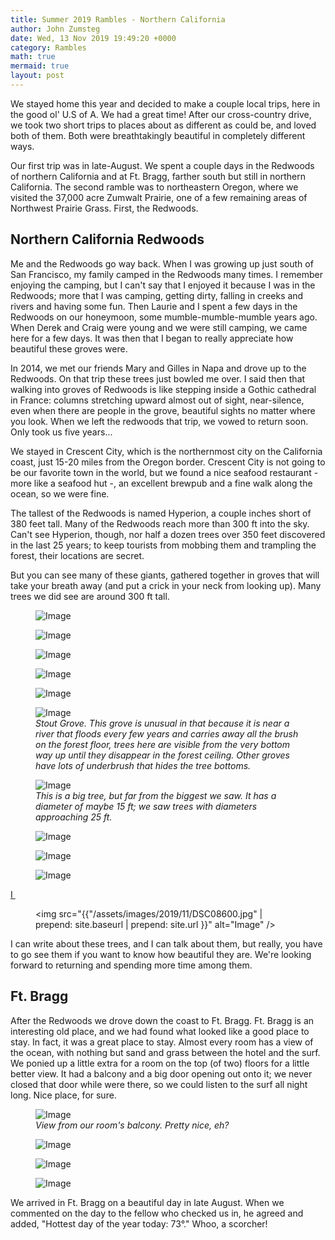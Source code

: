 ```yaml
---
title: Summer 2019 Rambles - Northern California
author: John Zumsteg
date: Wed, 13 Nov 2019 19:49:20 +0000
category: Rambles
math: true
mermaid: true
layout: post
---
```

We stayed home this year and decided to make a couple local trips, here in the good ol' U.S of A. We had a great time! After our cross-country drive, we took two short trips to places about as different as could be, and loved both of them. Both were breathtakingly beautiful in completely different ways.

Our first trip was in late-August. We spent a couple days in the Redwoods of northern California and at Ft. Bragg, farther south but still in northern California. The second ramble was to northeastern Oregon, where we visited the 37,000 acre Zumwalt Prairie, one of a few remaining areas of Northwest Prairie Grass. First, the Redwoods.
<h2>Northern California Redwoods</h2>
Me and the Redwoods go way back. When I was growing up just south of San Francisco, my family camped in the Redwoods many times. I remember enjoying the camping, but I can't say that I enjoyed it because I was in the Redwoods; more that I was camping, getting dirty, falling in creeks and rivers and having some fun. Then Laurie and I spent a few days in the Redwoods on our honeymoon, some mumble-mumble-mumble years ago. When Derek and Craig were young and we were still camping, we came here for a few days. It was then that I began to really appreciate how beautiful these groves were.

In 2014, we met our friends Mary and Gilles in Napa and drove up to the Redwoods. On that trip these trees just bowled me over. I said then that walking into groves of Redwoods is like stepping inside a Gothic cathedral in France: columns stretching upward almost out of sight, near-silence, even when there are people in the grove, beautiful sights no matter where you look. When we left the redwoods that trip, we vowed to return soon. Only took us five years...

We stayed in Crescent City, which is the northernmost city on the California coast, just 15-20 miles from the Oregon border. Crescent City is not going to be our favorite town in the world, but we found a nice seafood restaurant - more like a seafood hut -, an excellent brewpub and a fine walk along the ocean, so we were fine.

The tallest of the Redwoods is named Hyperion, a couple inches short of 380 feet tall. Many of the Redwoods reach more than 300 ft into the sky. Can't see Hyperion, though, nor half a dozen trees over 350 feet discovered in the last 25 years; to keep tourists from mobbing them and trampling the forest, their locations are secret.

But you can see many of these giants, gathered together in groves that will take your breath away (and put a crick in your neck from looking up). Many trees we did see are around 300 ft tall.

<figure class = "portrait">
	<img src="{{"/assets/images/2019/11/DSC08653.jpg" | prepend: site.baseurl | prepend: site.url }}" alt="Image" />
	<figcaption></figcaption>
</figure>

 <figure class = "portrait">
	<img src="{{"/assets/images/2019/11/DSC08639.jpg" | prepend: site.baseurl | prepend: site.url }}" alt="Image" />
	<figcaption></figcaption>
</figure>

 <figure class = "portrait">
	<img src="{{"/assets/images/2019/11/DSC08633.jpg" | prepend: site.baseurl | prepend: site.url }}" alt="Image" />
	<figcaption></figcaption>
</figure>

 <figure class = "portrait">
	<img src="{{"/assets/images/2019/11/DSC08631.jpg" | prepend: site.baseurl | prepend: site.url }}" alt="Image" />
	<figcaption></figcaption>
</figure>

 <figure class = "landscape">
	<img src="{{"/assets/images/2019/11/DSC08630.jpg" | prepend: site.baseurl | prepend: site.url }}" alt="Image" />
	<figcaption></figcaption>
</figure>



<figure class = "portrait">
	<img src="{{"/assets/images/2019/11/DSC08625.jpg" | prepend: site.baseurl | prepend: site.url }}" alt="Image" />
	<figcaption><em>Stout Grove. This grove is unusual in that because it is near a river that floods every few years and carries away all the brush on the forest floor, trees here are visible from the very bottom way up until they disappear in the forest ceiling. Other groves have lots of underbrush that hides the tree bottoms.</em></figcaption>
</figure>



<figure class = "portrait">
	<img src="{{"/assets/images/2019/11/DSC08624.jpg" | prepend: site.baseurl | prepend: site.url }}" alt="Image" />
	<figcaption><em>This is a big tree, but far from the biggest we saw. It has a diameter of maybe 15 ft; we saw trees with diameters approaching 25 ft.</em></figcaption>
</figure>



<figure class = "portrait">
	<img src="{{"/assets/images/2019/11/DSC08617.jpg" | prepend: site.baseurl | prepend: site.url }}" alt="Image" />
	<figcaption></figcaption>
</figure>

 <figure class = "portrait">
	<img src="{{"/assets/images/2019/11/DSC08607.jpg" | prepend: site.baseurl | prepend: site.url }}" alt="Image" />
	<figcaption></figcaption>
</figure>

 <figure class = "portrait">
	<img src="{{"/assets/images/2019/11/DSC08605.jpg" | prepend: site.baseurl | prepend: site.url }}" alt="Image" />
	<figcaption></figcaption>
</figure>

 <a href="http://zumsteg.us/?attachment_id=6185" rel="attachment wp-att-6185">I </a><figure class = "portrait">
	<img src="{{"/assets/images/2019/11/DSC08600.jpg" | prepend: site.baseurl | prepend: site.url }}" alt="Image" />
	<figcaption></figcaption>
</figure>


I can write about these trees, and I can talk about them, but really, you have to go see them if you want to know how beautiful they are. We're looking forward to returning and spending more time among them.
<h2>Ft. Bragg</h2>
After the Redwoods we drove down the coast to Ft. Bragg. Ft. Bragg is an interesting old place, and we had found what looked like a good place to stay. In fact, it was a great place to stay. Almost every room has a view of the ocean, with nothing but sand and grass between the hotel and the surf. We ponied up a little extra for a room on the top (of two) floors for a little better view. It had a balcony and a big door opening out onto it; we never closed that door while were there, so we could listen to the surf all night long. Nice place, for sure.

<figure class = "landscape">
	<img src="{{"/assets/images/2019/11/DSC08683-1.jpg" | prepend: site.baseurl | prepend: site.url }}" alt="Image" />
	<figcaption><em>View from our room's balcony. Pretty nice, eh?</em></figcaption>
</figure>



<figure class = "landscape">
	<img src="{{"/assets/images/2019/11/DSC08685.jpg" | prepend: site.baseurl | prepend: site.url }}" alt="Image" />
	<figcaption></figcaption>
</figure>

 <figure class = "landscape">
	<img src="{{"/assets/images/2019/11/DSC08689.jpg" | prepend: site.baseurl | prepend: site.url }}" alt="Image" />
	<figcaption></figcaption>
</figure>

 <figure class = "landscape">
	<img src="{{"/assets/images/2019/11/DSC08691.jpg" | prepend: site.baseurl | prepend: site.url }}" alt="Image" />
	<figcaption></figcaption>
</figure>


We arrived in Ft. Bragg on a beautiful day in late August. When we commented on the day to the fellow who checked us in, he agreed and added, "Hottest day of the year today: 73°." Whoo, a scorcher!
